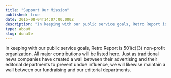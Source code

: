 ```yaml
---
title: "Support Our Mission"
published: true
date: 2015-08-04T14:07:00.000Z
description: "In keeping with our public service goals, Retro Report is 501(c)(3) non-profit organization. All major contributions will be listed. Just as traditional news companies have created a wall between their advertising and their editorial departments to prevent undue influence, we will likewise maintain a wall between our fundraising and our editorial departments."
type: about
slug: donate
---
```


In keeping with our public service goals, Retro Report is 501(c)(3) non-profit organization. All major contributions will be listed here. Just as traditional news companies have created a wall between their advertising and their editorial departments to prevent undue influence, we will likewise maintain a wall between our fundraising and our editorial departments.

